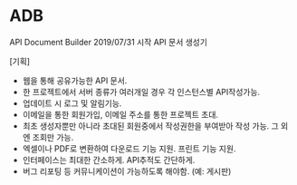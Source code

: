 # ADB
API Document Builder
2019/07/31 시작
API 문서 생성기

[기획]
 - 웹을 통해 공유가능한 API 문서.
 - 한 프로젝트에서 서버 종류가 여러개일 경우 각 인스턴스별 API작성가능.
 - 업데이트 시 로그 및 알림기능.
 - 이메일을 통한 회원가입, 이메일 주소를 통한 프로젝트 초대.
 - 최초 생성자뿐만 아니라 초대된 회원중에서 작성권한을 부여받아 작성 가능. 그 외엔 조회만 가능.
 - 엑셀이나 PDF로 변환하여 다운로드 기능 지원. 프린트 기능 지원.
 - 인터페이스는 최대한 간소하게. API추적도 간단하게.
 - 버그 리포팅 등 커뮤니케이션이 가능하도록 해야함. (예: 게시판)
